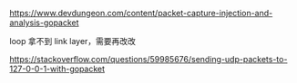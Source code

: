 https://www.devdungeon.com/content/packet-capture-injection-and-analysis-gopacket

loop 拿不到 link layer，需要再改改

https://stackoverflow.com/questions/59985676/sending-udp-packets-to-127-0-0-1-with-gopacket
